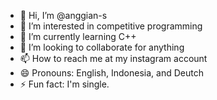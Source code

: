 - 👋 Hi, I’m @anggian-s
- 👀 I’m interested in competitive programming
- 🌱 I’m currently learning C++
- 💞️ I’m looking to collaborate for anything
- 📫 How to reach me at my instagram account
- 😄 Pronouns: English, Indonesia, and Deutch
- ⚡ Fun fact: I'm single.

<!---
anggian-s/anggian-s is a ✨ special ✨ repository because its `README.md` (this file) appears on your GitHub profile.
You can click the Preview link to take a look at your changes.
--->

